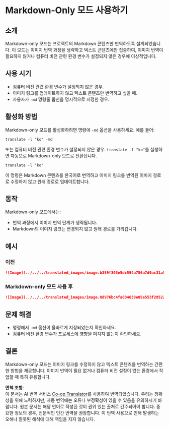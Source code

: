 <!--
CO_OP_TRANSLATOR_METADATA:
{
  "original_hash": "9b1b247a8d0f1736459e0e9ede0d9c92",
  "translation_date": "2025-07-03T07:10:51+00:00",
  "source_file": "getting_started/markdown-only-mode.md",
  "language_code": "ko"
}
-->
# Markdown-Only 모드 사용하기

## 소개
Markdown-only 모드는 프로젝트의 Markdown 콘텐츠만 번역하도록 설계되었습니다. 이 모드는 이미지 번역 과정을 생략하고 텍스트 콘텐츠에만 집중하여, 이미지 번역이 필요하지 않거나 컴퓨터 비전 관련 환경 변수가 설정되지 않은 경우에 이상적입니다.

## 사용 시기
- 컴퓨터 비전 관련 환경 변수가 설정되지 않은 경우.
- 이미지 링크를 업데이트하지 않고 텍스트 콘텐츠만 번역하고 싶을 때.
- 사용자가 `-md` 명령줄 옵션을 명시적으로 지정한 경우.

## 활성화 방법
Markdown-only 모드를 활성화하려면 명령에 `-md` 옵션을 사용하세요. 예를 들어:
```
translate -l "ko" -md
```

또는 컴퓨터 비전 관련 환경 변수가 설정되지 않은 경우. `translate -l "ko"`를 실행하면 자동으로 Markdown-only 모드로 전환됩니다.

```
translate -l "ko"
```

이 명령은 Markdown 콘텐츠를 한국어로 번역하고 이미지 링크를 번역된 이미지 경로로 수정하지 않고 원래 경로로 업데이트합니다.

## 동작
Markdown-only 모드에서는:
- 번역 과정에서 이미지 번역 단계가 생략됩니다.
- Markdown의 이미지 링크는 변경되지 않고 원래 경로를 가리킵니다.

## 예시
### 이전
```markdown
![Image](../../../translated_images/image.b359f303e5dc594a756a7d9ac31a5e61e811aafcd61a3dbeb49ace8babc3f178.ko.png)
```
### Markdown-only 모드 사용 후
```markdown
![Image](../../../translated_images/image.8d976bc4fa034639e05e553f285228b7103edc306d34812c2db9af8d66b15573.ko.png)
```

## 문제 해결
- 명령에서 `-md` 옵션이 올바르게 지정되었는지 확인하세요.
- 컴퓨터 비전 환경 변수가 프로세스에 영향을 미치지 않는지 확인하세요.

## 결론
Markdown-only 모드는 이미지 링크를 수정하지 않고 텍스트 콘텐츠를 번역하는 간편한 방법을 제공합니다. 이미지 번역이 필요 없거나 컴퓨터 비전 설정이 없는 환경에서 작업할 때 특히 유용합니다.

**면책 조항**:  
이 문서는 AI 번역 서비스 [Co-op Translator](https://github.com/Azure/co-op-translator)를 사용하여 번역되었습니다. 우리는 정확성을 위해 노력하지만, 자동 번역에는 오류나 부정확성이 있을 수 있음을 유의하시기 바랍니다. 원본 문서는 해당 언어로 작성된 것이 권위 있는 출처로 간주되어야 합니다. 중요한 정보의 경우, 전문적인 인간 번역을 권장합니다. 이 번역 사용으로 인해 발생하는 오해나 잘못된 해석에 대해 책임을 지지 않습니다.